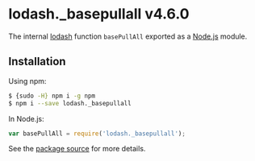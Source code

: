 # lodash._basepullall v4.6.0

The internal [lodash](https://lodash.com/) function `basePullAll` exported as a [Node.js](https://nodejs.org/) module.

## Installation

Using npm:
```bash
$ {sudo -H} npm i -g npm
$ npm i --save lodash._basepullall
```

In Node.js:
```js
var basePullAll = require('lodash._basepullall');
```

See the [package source](https://github.com/lodash/lodash/blob/4.6.0-npm-packages/lodash._basepullall) for more details.
